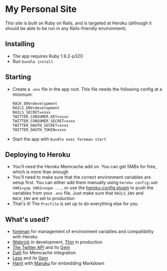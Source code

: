 # My Personal Site

This site is built on Ruby on Rails, and is targeted at Heroku (although it should be able to be run in any Rails-friendly environment).

## Installing

- The app requires Ruby 1.9.2-p320
- Run `bundle install`

## Starting

- Create a `.env` file in the app root. This file needs the following config at a minimum:

    ```
    RACK_ENV=development
    RAILS_ENV=development
    RAILS_SECRET=xxxx
    TWITTER_CONSUMER_KEY=xxxx
    TWITTER_CONSUMER_SECRET=xxxx
    TWITTER_OAUTH_SECRET=xxxx
    TWITTER_OAUTH_TOKEN=xxxx
    ```
- Start the app with `bundle exec foreman start`

## Deploying to Heroku

- You'll need the Heroku Memcache add on. You can get 5MBs for free, which is more than enough
- You'll need to make sure that the correct environment variables are setup first. You can either add them manually using `heroku config:add VAR1=yep VAR2=nope ...`, or use the [heroku-config plugin](https://github.com/ddollar/heroku-config) to push the variables from your `.env` file. Just make sure that `RAILS_ENV` and `RACK_ENV` are set to production
- That's it! The `Procfile` is set up to do everything else for you

## What's used?

- [foreman](http://ddollar.github.com/foreman/) for management of environment variables and compatibility with Heroku
- [Webrick](http://www.ruby-doc.org/stdlib-2.0/libdoc/webrick/rdoc/WEBrick.html) in development, [Thin](http://code.macournoyer.com/thin/) in production
- [The Twitter API](https://dev.twitter.com/) and its [Gem](http://sferik.github.com/twitter/)
- [Dalli](https://github.com/mperham/dalli) for Memcache integration
- [Less](http://lesscss.org/) and its [Gem](https://github.com/metaskills/less-rails)
- [Haml](http://haml.info/) with [Maruku](https://github.com/bhollis/maruku) for embedding Markdown
